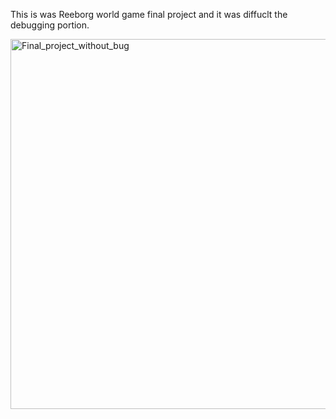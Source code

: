 <p>This is was Reeborg world game final project and it was diffuclt the debugging portion.</p>


<img width="592" alt="Final_project_without_bug" src="https://user-images.githubusercontent.com/65367733/215636477-fc9f0793-5cba-444d-a2db-4b90289728f3.png">

